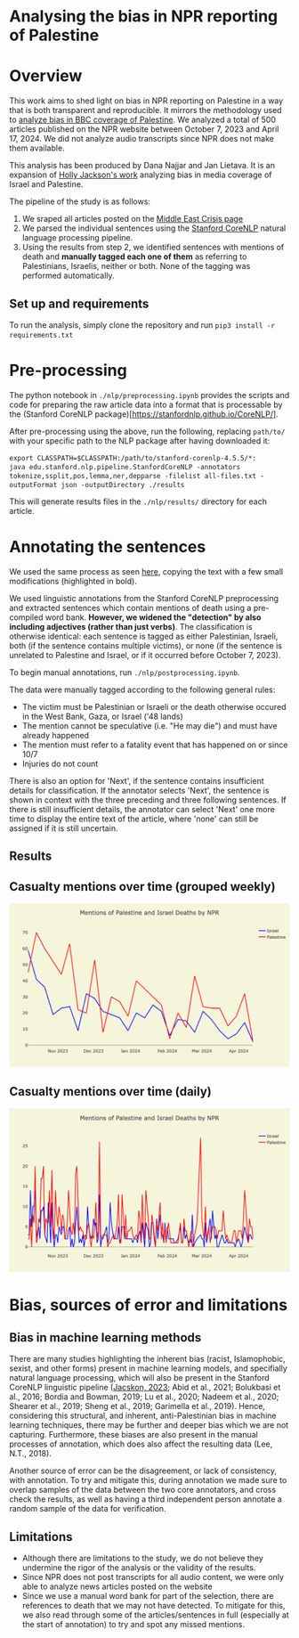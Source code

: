 # Analysing the bias in NPR reporting of Palestine

# Overview

This work aims to shed light on bias in NPR reporting on Palestine in a way that is both transparent and reproducible. It mirrors the methodology used to [analyze bias in BBC coverage of Palestine](https://github.com/liet-git/bbc-bias/). We analyzed a total of 500 articles published on the NPR website between October 7, 2023 and April 17, 2024. We did not analyze audio transcripts since NPR does not make them available.

This analysis has been produced by Dana Najjar and Jan Lietava. It is an expansion of [Holly Jackson's work](https://github.com/hollyjackson/casualty_mentions_nyt) analyzing bias in media coverage of Israel and Palestine. 

The pipeline of the study is as follows:
1. We sraped all articles posted on the [Middle East Crisis page](https://www.npr.org/series/1205445976/middle-east-crisis)
2. We parsed the individual sentences using the [Stanford CoreNLP](https://stanfordnlp.github.io/CoreNLP/) natural language processing pipeline.
3. Using the results from step 2, we identified sentences with mentions of death and **manually tagged each one of them** as referring to Palestinians, Israelis, neither or both. None of the tagging was performed automatically.

## Set up and requirements
To run the analysis, simply clone the repository and run ```pip3 install -r requirements.txt```

# Pre-processing

The python notebook in ```./nlp/preprocessing.ipynb``` provides the scripts and code for preparing the raw article data into a format that is processable by the (Stanford CoreNLP package)[https://stanfordnlp.github.io/CoreNLP/]. 

After pre-processing using the above, run the following, replacing ```path/to/``` with your specific path to the NLP package after having downloaded it:

```
export CLASSPATH=$CLASSPATH:/path/to/stanford-corenlp-4.5.5/*:
java edu.stanford.nlp.pipeline.StanfordCoreNLP -annotators tokenize,ssplit,pos,lemma,ner,depparse -filelist all-files.txt -outputFormat json -outputDirectory ./results
```

This will generate results files in the ```./nlp/results/``` directory for each article. 

# Annotating the sentences

We used the same process as seen [here](https://github.com/hollyjackson/casualty_mentions_nyt#3-automated-and-manual-tagging), copying the text with a few small modifications (highlighted in bold).

We used linguistic annotations from the Stanford CoreNLP preprocessing and extracted sentences which contain mentions of death using a pre-compiled word bank. **However, we widened the "detection" by also including adjectives (rather than just verbs)**. The classification is otherwise identical: each sentence is tagged as either Palestinian, Israeli, both (if the sentence contains multiple victims), or none (if the sentence is unrelated to Palestine and Israel, or if it occurred before October 7, 2023). 

To begin manual annotations, run  ```./nlp/postprocessing.ipynb```. 

The data were manually tagged according to the following general rules:

* The victim must be Palestinian or Israeli or the death otherwise occured in the West Bank, Gaza, or Israel ('48 lands)
* The mention cannot be speculative (i.e. "He may die") and must have already happened
* The mention must refer to a fatality event that has happened on or since 10/7
* Injuries do not count
  
There is also an option for 'Next', if the sentence contains insufficient details for classification. If the annotator selects 'Next', the sentence is shown in context with the three preceding and three following sentences. If there is still insufficient details, the annotator can select 'Next' one more time to display the entire text of the article, where 'none' can still be assigned if it is still uncertain. 

## Results


## Casualty mentions over time (grouped weekly)

<img src="./outputs/weekly_mentions.png" alt="drawing" width=700px/>

## Casualty mentions over time (daily)

<img src="./outputs/daily_mentions.png" alt="drawing" width=700px/>

# Bias, sources of error and limitations

## Bias in machine learning methods

There are many studies highlighting the inherent bias (racist, Islamophobic, sexist, and other forms) present in machine learning models, and specifially natural language processing, which will also be present in the Stanford CoreNLP linguistic pipeline ([Jacskon, 2023](https://github.com/hollyjackson/casualty_mentions_nyt); Abid et al., 2021; Bolukbasi et al., 2016; Bordia and Bowman, 2019; Lu et al., 2020; Nadeem et al., 2020; Shearer et al., 2019; Sheng et al., 2019; Garimella et al., 2019). Hence, considering this structural, and inherent, anti-Palestinian bias in machine learning techniques, there may be further and deeper bias which we are not capturing. Furthermore, these biases are also present in the manual processes of annotation, which does also affect the resulting data (Lee, N.T., 2018).

Another source of error can be the disagreement, or lack of consistency, with annotation. To try and mitigate this, during annotation we made sure to overlap samples of the data between the two core annotators, and cross check the results, as well as having a third independent person annotate a random sample of the data for verification. 

## Limitations
* Although there are limitations to the study, we do not believe they undermine the rigor of the analysis or the validity of the results.
* Since NPR does not post transcripts for all audio content, we were only able to analyze news articles posted on the website 
* Since we use a manual word bank for part of the selection, there are references to death that we may not have detected. To mitigate for this, we also read through some of the articles/sentences in full (especially at the start of annotation) to try and spot any missed mentions.

